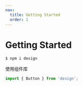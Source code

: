 ```yaml
---
nav:
  title: Getting Started
  order: 1
---
```


# Getting Started

```bash
$ npm i design
```

使用组件库

```js
import { Button } from 'design';
```
